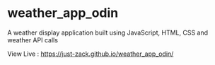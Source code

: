 # weather_app_odin
A weather display application built using JavaScript, HTML, CSS and weather API calls

View Live : https://just-zack.github.io/weather_app_odin/
